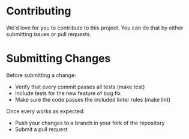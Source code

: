 # Contributing

We'd love for you to contribute to this project. You can do that by either submitting issues or pull requests.

# Submitting Changes

Before submitting a change:

* Verify that every commit passes all tests (make test)
* Include tests for the new feature of bug fix
* Make sure the code passes the included linter rules (make lint)

Once every works as expected:

* Push your changes to a branch in your fork of the repository
* Submit a pull request
